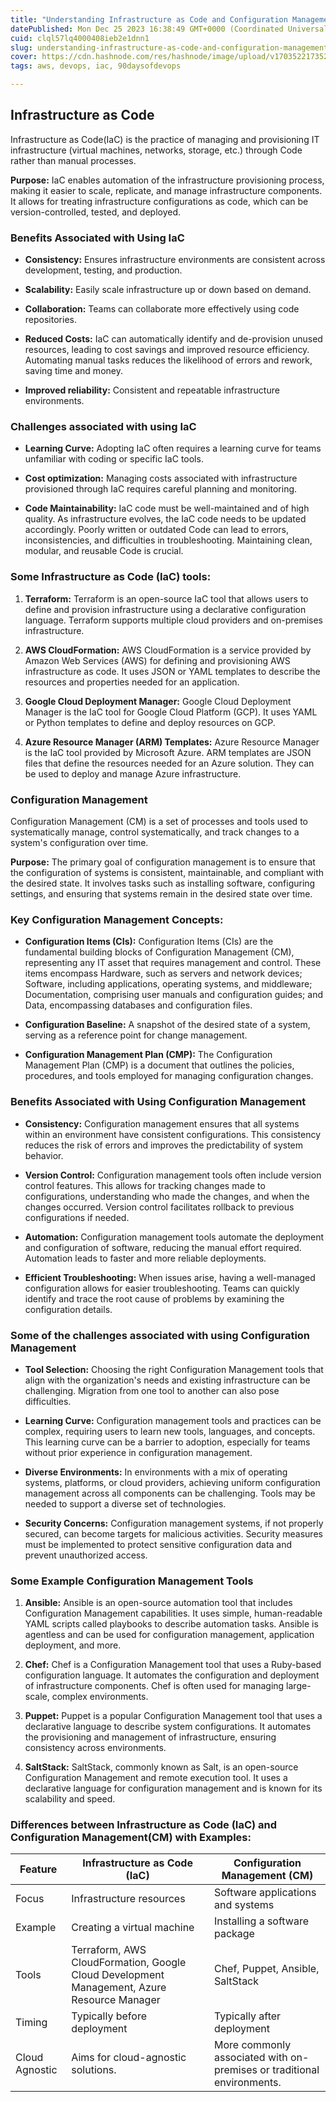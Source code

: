 ```yaml
---
title: "Understanding Infrastructure as Code and Configuration Management"
datePublished: Mon Dec 25 2023 16:38:49 GMT+0000 (Coordinated Universal Time)
cuid: clql57lq4000408ieb2e1dnn1
slug: understanding-infrastructure-as-code-and-configuration-management
cover: https://cdn.hashnode.com/res/hashnode/image/upload/v1703522173526/4c648662-539c-4610-93e5-e8d3593283d9.png
tags: aws, devops, iac, 90daysofdevops

---
```


## Infrastructure as Code

Infrastructure as Code(IaC) is the practice of managing and provisioning IT infrastructure (virtual machines, networks, storage, etc.) through Code rather than manual processes.

**Purpose:** IaC enables automation of the infrastructure provisioning process, making it easier to scale, replicate, and manage infrastructure components. It allows for treating infrastructure configurations as code, which can be version-controlled, tested, and deployed.

### Benefits Associated with Using IaC 

* **Consistency:** Ensures infrastructure environments are consistent across development, testing, and production.
    
* **Scalability:** Easily scale infrastructure up or down based on demand.
    
* **Collaboration:** Teams can collaborate more effectively using code repositories.
    
* **Reduced Costs:** IaC can automatically identify and de-provision unused resources, leading to cost savings and improved resource efficiency. Automating manual tasks reduces the likelihood of errors and rework, saving time and money.
    
* **Improved reliability:** Consistent and repeatable infrastructure environments.
    

### Challenges associated with using IaC

* **Learning Curve:** Adopting IaC often requires a learning curve for teams unfamiliar with coding or specific IaC tools.
    
* **Cost optimization:** Managing costs associated with infrastructure provisioned through IaC requires careful planning and monitoring.
    
* **Code Maintainability:** IaC code must be well-maintained and of high quality. As infrastructure evolves, the IaC code needs to be updated accordingly. Poorly written or outdated Code can lead to errors, inconsistencies, and difficulties in troubleshooting. Maintaining clean, modular, and reusable Code is crucial.
    

### Some Infrastructure as Code (IaC) tools:

1. **Terraform:** Terraform is an open-source IaC tool that allows users to define and provision infrastructure using a declarative configuration language. Terraform supports multiple cloud providers and on-premises infrastructure.
    
2. **AWS CloudFormation:** AWS CloudFormation is a service provided by Amazon Web Services (AWS) for defining and provisioning AWS infrastructure as code. It uses JSON or YAML templates to describe the resources and properties needed for an application.
    
3. **Google Cloud Deployment Manager:** Google Cloud Deployment Manager is the IaC tool for Google Cloud Platform (GCP). It uses YAML or Python templates to define and deploy resources on GCP.
    
4. **Azure Resource Manager (ARM) Templates:** Azure Resource Manager is the IaC tool provided by Microsoft Azure. ARM templates are JSON files that define the resources needed for an Azure solution. They can be used to deploy and manage Azure infrastructure.
    

### **Configuration Management**

Configuration Management (CM) is a set of processes and tools used to systematically manage, control systematically, and track changes to a system's configuration over time. 

**Purpose:** The primary goal of configuration management is to ensure that the configuration of systems is consistent, maintainable, and compliant with the desired state. It involves tasks such as installing software, configuring settings, and ensuring that systems remain in the desired state over time.

### Key Configuration Management Concepts:

* **Configuration Items (CIs):** Configuration Items (CIs) are the fundamental building blocks of Configuration Management (CM), representing any IT asset that requires management and control. These items encompass Hardware, such as servers and network devices; Software, including applications, operating systems, and middleware; Documentation, comprising user manuals and configuration guides; and Data, encompassing databases and configuration files.
    
* **Configuration Baseline:** A snapshot of the desired state of a system, serving as a reference point for change management.
    
* **Configuration Management Plan (CMP):** The Configuration Management Plan (CMP) is a document that outlines the policies, procedures, and tools employed for managing configuration changes.
    

### Benefits Associated with Using Configuration Management

* **Consistency:** Configuration management ensures that all systems within an environment have consistent configurations. This consistency reduces the risk of errors and improves the predictability of system behavior.
    
* **Version Control:** Configuration management tools often include version control features. This allows for tracking changes made to configurations, understanding who made the changes, and when the changes occurred. Version control facilitates rollback to previous configurations if needed.
    
* **Automation:** Configuration management tools automate the deployment and configuration of software, reducing the manual effort required. Automation leads to faster and more reliable deployments.
    
* **Efficient Troubleshooting:** When issues arise, having a well-managed configuration allows for easier troubleshooting. Teams can quickly identify and trace the root cause of problems by examining the configuration details.
    

### Some of the challenges associated with using Configuration Management

* **Tool Selection:** Choosing the right Configuration Management tools that align with the organization's needs and existing infrastructure can be challenging. Migration from one tool to another can also pose difficulties.
    
* **Learning Curve:** Configuration management tools and practices can be complex, requiring users to learn new tools, languages, and concepts. This learning curve can be a barrier to adoption, especially for teams without prior experience in configuration management.
    
* **Diverse Environments:** In environments with a mix of operating systems, platforms, or cloud providers, achieving uniform configuration management across all components can be challenging. Tools may be needed to support a diverse set of technologies.
    
* **Security Concerns:** Configuration management systems, if not properly secured, can become targets for malicious activities. Security measures must be implemented to protect sensitive configuration data and prevent unauthorized access.
    

### **Some Example Configuration Management Tools**

1. **Ansible:** Ansible is an open-source automation tool that includes Configuration Management capabilities. It uses simple, human-readable YAML scripts called playbooks to describe automation tasks. Ansible is agentless and can be used for configuration management, application deployment, and more.
    
2. **Chef:** Chef is a Configuration Management tool that uses a Ruby-based configuration language. It automates the configuration and deployment of infrastructure components. Chef is often used for managing large-scale, complex environments.
    
3. **Puppet:** Puppet is a popular Configuration Management tool that uses a declarative language to describe system configurations. It automates the provisioning and management of infrastructure, ensuring consistency across environments.
    
4. **SaltStack:** SaltStack, commonly known as Salt, is an open-source Configuration Management and remote execution tool. It uses a declarative language for configuration management and is known for its scalability and speed.
    

### **Differences between Infrastructure as Code (IaC) and Configuration Management(CM) with Examples:**

| **Feature** | **Infrastructure as Code (IaC)** | **Configuration Management (CM)** |
| --- | --- | --- |
| Focus | Infrastructure resources | Software applications and systems |
| Example | Creating a virtual machine | Installing a software package |
| Tools | Terraform, AWS CloudFormation, Google Cloud Development Management, Azure Resource Manager | Chef, Puppet, Ansible, SaltStack |
| Timing | Typically before deployment | Typically after deployment |
| Cloud Agnostic | Aims for cloud-agnostic solutions. | More commonly associated with on-premises or traditional environments. |
